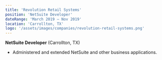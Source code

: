 ```yaml
---
title: 'Revolution Retail Systems'
position: 'NetSuite Developer'
dateRange: 'March 2019 – Nov 2019'
location: 'Carrollton, TX'
logo: '/assets/images/companies/revolution-retail-systems.png'
---
```


**NetSuite Developer** (Carrollton, TX)

- Administered and extended NetSuite and other business applications.
